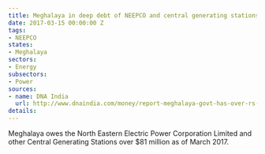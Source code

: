 ```yaml
---
title: Meghalaya in deep debt of NEEPCO and central generating stations
date: 2017-03-15 00:00:00 Z
tags:
- NEEPCO
states:
- Meghalaya
sectors:
- Energy
subsectors:
- Power
sources:
- name: DNA India
  url: http://www.dnaindia.com/money/report-meghalaya-govt-has-over-rs-500-cr-outstanding-to-power-cosmin-2347706
details: 
---
```


Meghalaya owes the North Eastern Electric Power Corporation Limited and other Central Generating Stations over $81 million as of March 2017.
